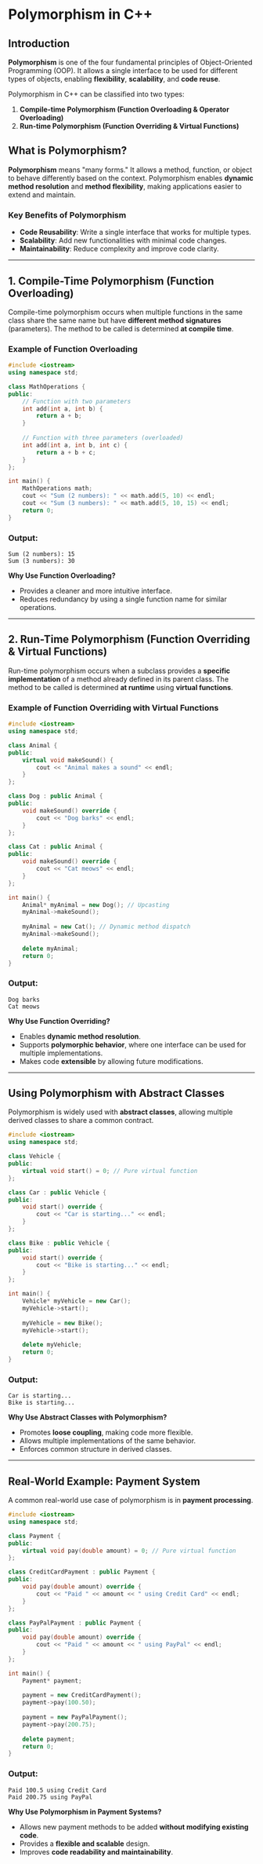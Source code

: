 # Polymorphism in C++

## Introduction

**Polymorphism** is one of the four fundamental principles of Object-Oriented Programming (OOP). It allows a single interface to be used for different types of objects, enabling **flexibility**, **scalability**, and **code reuse**.

Polymorphism in C++ can be classified into two types:
1. **Compile-time Polymorphism (Function Overloading & Operator Overloading)**
2. **Run-time Polymorphism (Function Overriding & Virtual Functions)**

## **What is Polymorphism?**

**Polymorphism** means "many forms." It allows a method, function, or object to behave differently based on the context. Polymorphism enables **dynamic method resolution** and **method flexibility**, making applications easier to extend and maintain.

### **Key Benefits of Polymorphism**
- **Code Reusability**: Write a single interface that works for multiple types.
- **Scalability**: Add new functionalities with minimal code changes.
- **Maintainability**: Reduce complexity and improve code clarity.

---

## **1. Compile-Time Polymorphism (Function Overloading)**

Compile-time polymorphism occurs when multiple functions in the same class share the same name but have **different method signatures** (parameters). The method to be called is determined **at compile time**.

### **Example of Function Overloading**

```cpp
#include <iostream>
using namespace std;

class MathOperations {
public:
    // Function with two parameters
    int add(int a, int b) {
        return a + b;
    }
    
    // Function with three parameters (overloaded)
    int add(int a, int b, int c) {
        return a + b + c;
    }
};

int main() {
    MathOperations math;
    cout << "Sum (2 numbers): " << math.add(5, 10) << endl;
    cout << "Sum (3 numbers): " << math.add(5, 10, 15) << endl;
    return 0;
}
```

### **Output:**
```
Sum (2 numbers): 15
Sum (3 numbers): 30
```

**Why Use Function Overloading?**
- Provides a cleaner and more intuitive interface.
- Reduces redundancy by using a single function name for similar operations.

---

## **2. Run-Time Polymorphism (Function Overriding & Virtual Functions)**

Run-time polymorphism occurs when a subclass provides a **specific implementation** of a method already defined in its parent class. The method to be called is determined **at runtime** using **virtual functions**.

### **Example of Function Overriding with Virtual Functions**

```cpp
#include <iostream>
using namespace std;

class Animal {
public:
    virtual void makeSound() {
        cout << "Animal makes a sound" << endl;
    }
};

class Dog : public Animal {
public:
    void makeSound() override {
        cout << "Dog barks" << endl;
    }
};

class Cat : public Animal {
public:
    void makeSound() override {
        cout << "Cat meows" << endl;
    }
};

int main() {
    Animal* myAnimal = new Dog(); // Upcasting
    myAnimal->makeSound();
    
    myAnimal = new Cat(); // Dynamic method dispatch
    myAnimal->makeSound();
    
    delete myAnimal;
    return 0;
}
```

### **Output:**
```
Dog barks
Cat meows
```

**Why Use Function Overriding?**
- Enables **dynamic method resolution**.
- Supports **polymorphic behavior**, where one interface can be used for multiple implementations.
- Makes code **extensible** by allowing future modifications.

---

## **Using Polymorphism with Abstract Classes**

Polymorphism is widely used with **abstract classes**, allowing multiple derived classes to share a common contract.

```cpp
#include <iostream>
using namespace std;

class Vehicle {
public:
    virtual void start() = 0; // Pure virtual function
};

class Car : public Vehicle {
public:
    void start() override {
        cout << "Car is starting..." << endl;
    }
};

class Bike : public Vehicle {
public:
    void start() override {
        cout << "Bike is starting..." << endl;
    }
};

int main() {
    Vehicle* myVehicle = new Car();
    myVehicle->start();
    
    myVehicle = new Bike();
    myVehicle->start();
    
    delete myVehicle;
    return 0;
}
```

### **Output:**
```
Car is starting...
Bike is starting...
```

**Why Use Abstract Classes with Polymorphism?**
- Promotes **loose coupling**, making code more flexible.
- Allows multiple implementations of the same behavior.
- Enforces common structure in derived classes.

---

## **Real-World Example: Payment System**

A common real-world use case of polymorphism is in **payment processing**.

```cpp
#include <iostream>
using namespace std;

class Payment {
public:
    virtual void pay(double amount) = 0; // Pure virtual function
};

class CreditCardPayment : public Payment {
public:
    void pay(double amount) override {
        cout << "Paid " << amount << " using Credit Card" << endl;
    }
};

class PayPalPayment : public Payment {
public:
    void pay(double amount) override {
        cout << "Paid " << amount << " using PayPal" << endl;
    }
};

int main() {
    Payment* payment;
    
    payment = new CreditCardPayment();
    payment->pay(100.50);
    
    payment = new PayPalPayment();
    payment->pay(200.75);
    
    delete payment;
    return 0;
}
```

### **Output:**
```
Paid 100.5 using Credit Card
Paid 200.75 using PayPal
```

**Why Use Polymorphism in Payment Systems?**
- Allows new payment methods to be added **without modifying existing code**.
- Provides a **flexible and scalable** design.
- Improves **code readability and maintainability**.